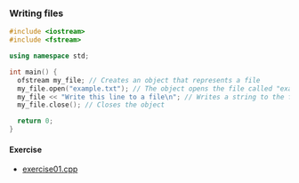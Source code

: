 ### Writing files

```cpp
#include <iostream>
#include <fstream>

using namespace std;

int main() {
  ofstream my_file; // Creates an object that represents a file
  my_file.open("example.txt"); // The object opens the file called "example.txt"
  my_file << "Write this line to a file\n"; // Writes a string to the file
  my_file.close(); // Closes the object

  return 0;
}
```

#### Exercise
 - [exercise01.cpp](exercise-01/exercise01.cpp)

